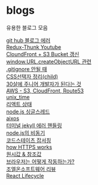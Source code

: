 # blogs
유용한 블로그 모음

[git hub 블로그 에러](https://choijaegwon.github.io/githubblog/GithubBlog1/) <br>
[Redux-Thunk Youtube](https://www.youtube.com/watch?v=JDZRfLGNWdc) <br>
[CloundFront + S3 Bucket 갱신](https://penguingoon.tistory.com/256) <br>
[window.URL.createObjectURL 관련](https://kyounghwan01.github.io/blog/JS/JSbasic/Blob-url/#createobjecturl) <br>
[.gitignore 안될 때](https://kyu9341.github.io/Git/2020/08/23/git_gitignore/)<br>
[CSS선택자 정리(child)](https://lalacode.tistory.com/6)<br>
[30살에 주니어 개발자가 된다는 것](https://minoo.medium.com/%EB%B2%88%EC%97%AD-30%EC%82%B4%EC%97%90-%EC%A3%BC%EB%8B%88%EC%96%B4-%EA%B0%9C%EB%B0%9C%EC%9E%90%EA%B0%80-%EB%90%9C%EB%8B%A4%EB%8A%94-%EA%B2%83-being-a-junior-developer-at-30-b7b587ee4f6b?p=b7b587ee4f6b) <br>
[AWS - S3, CloudFront, Route53](https://velog.io/@seongkyun/AWS-S3-CloudFront-Route53%EC%9D%84-%EC%9D%B4%EC%9A%A9%ED%95%9C-%EC%A0%95%EC%A0%81-%ED%98%B8%EC%8A%A4%ED%8C%85) <br>
[unix_time ](https://stackoverflow.com/questions/847185/convert-a-unix-timestamp-to-time-in-javascript) <br>
[리액트 상태](https://www.stevy.dev/react-state-management-guide) <br>
[node.js 싱글스레드](https://velog.io/@daeseongkim/Node.js-Node.js%EB%8A%94-%EC%8B%B1%EA%B8%80-%EC%8A%A4%EB%A0%88%EB%93%9C) <br>
[aixos](https://masteringjs.io/tutorials/axios/options) <br>
[터미널 jekyll 에러 핸들링](https://github.com/rbenv/rbenv/issues/1267) <br>
[node.js의 비동기](https://www.nextree.co.kr/p7292/) <br>
[코드스테이츠 잡서칭](https://codestates.notion.site/SEB-33-fef53bf340354016b9d6c4149d598d48) <br>
[how HTTPS works](https://howhttps.works/) <br>
[원시값 & 참조값](https://github.com/FE-Lex-Kim/-TIL/blob/master/Javascript/%EC%9B%90%EC%8B%9C%EA%B0%92%EA%B3%BC%20%EA%B0%9D%EC%B2%B4%EC%9D%98%20%EB%B9%84%EA%B5%90.md) <br>
[브라우저는 어떻게 작동하는가?](https://d2.naver.com/helloworld/59361)<br>
[조엘온소프트웨어 리뷰](https://mangkyu.tistory.com/138)<br>
[React Lifecycle](https://kyun2da.dev/react/%EB%A6%AC%EC%95%A1%ED%8A%B8-%EB%9D%BC%EC%9D%B4%ED%94%84%EC%82%AC%EC%9D%B4%ED%81%B4%EC%9D%98-%EC%9D%B4%ED%95%B4/)<br>
